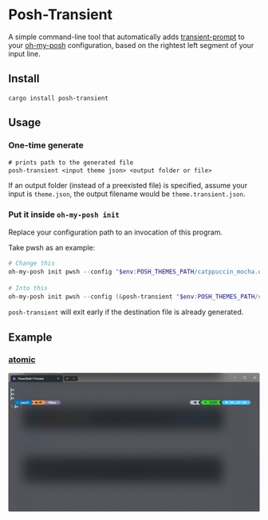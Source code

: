 # Posh-Transient

A simple command-line tool that automatically adds [transient-prompt](https://ohmyposh.dev/docs/configuration/transient) to your [oh-my-posh](https://ohmyposh.dev/) configuration, based on the rightest left segment of your input line.

## Install

```shell
cargo install posh-transient
```

## Usage

### One-time generate

```shell
# prints path to the generated file
posh-transient <input theme json> <output folder or file>
```

If an output folder (instead of a preexisted file) is specified, assume your input is `theme.json`, the output filename would be `theme.transient.json`.

### Put it inside `oh-my-posh init`

Replace your configuration path to an invocation of this program.

Take pwsh as an example:

```powershell
# Change this
oh-my-posh init pwsh --config "$env:POSH_THEMES_PATH/catppuccin_mocha.omp.json" | Invoke-Expression

# Into this
oh-my-posh init pwsh --config (&posh-transient "$env:POSH_THEMES_PATH/catppuccin_mocha.omp.json" "<Some folder you want to place the generated file in>") | Invoke-Expression
```

`posh-transient` will exit early if the destination file is already generated.

## Example

### [atomic](https://ohmyposh.dev/docs/themes#atomic)

![](images/atomic.png)
